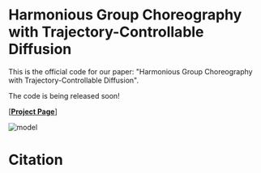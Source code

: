 # Harmonious Group Choreography with Trajectory-Controllable Diffusion
This is the official code for our paper: "Harmonious Group Choreography with Trajectory-Controllable Diffusion". 

The code is being released soon!

[<a href="https://wanluzhu.github.io/"><strong>Project Page</strong></a>]

![model](https://wanluzhu.github.io/resources/pipline.jpg)

# Citation
```
```
